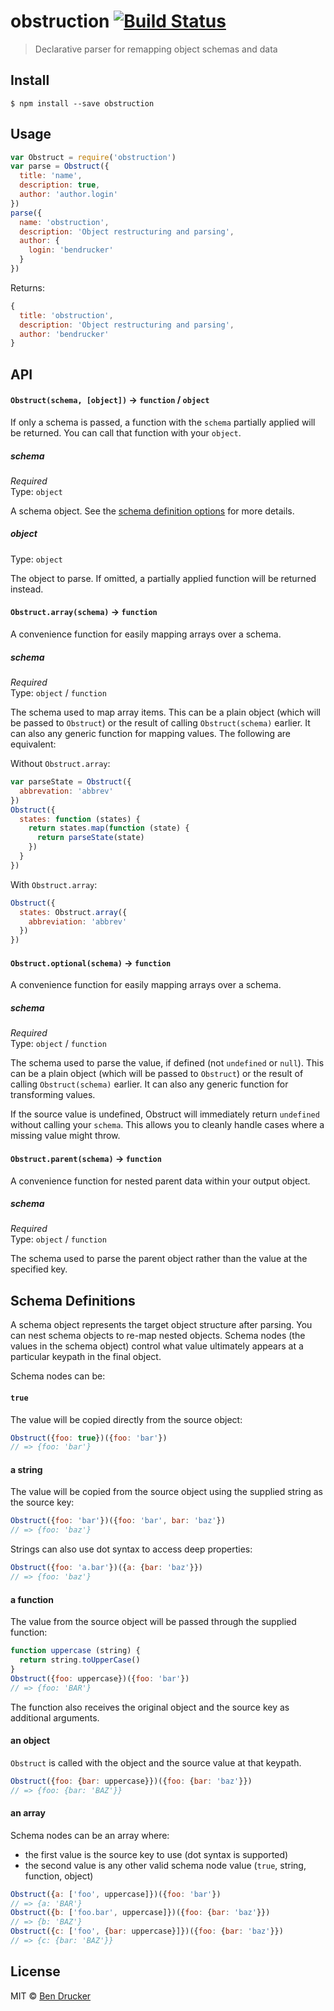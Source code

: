# obstruction [![Build Status](https://travis-ci.org/bendrucker/obstruction.svg?branch=master)](https://travis-ci.org/bendrucker/obstruction)

> Declarative parser for remapping object schemas and data

## Install

```
$ npm install --save obstruction
```


## Usage

```js
var Obstruct = require('obstruction')
var parse = Obstruct({
  title: 'name',
  description: true,
  author: 'author.login'
})
parse({
  name: 'obstruction',
  description: 'Object restructuring and parsing',
  author: {
    login: 'bendrucker'
  }
})
```

Returns:

```js
{
  title: 'obstruction',
  description: 'Object restructuring and parsing',
  author: 'bendrucker'
}
```

## API

#### `Obstruct(schema, [object])` -> `function` / `object`

If only a schema is passed, a function with the `schema` partially applied will be returned. You can call that function with your `object`.

##### schema

*Required*  
Type: `object`

A schema object. See the [schema definition options](#schema-definition) for more details.

##### object

Type: `object`  

The object to parse. If omitted, a partially applied function will be returned instead.

#### `Obstruct.array(schema)` -> `function`

A convenience function for easily mapping arrays over a schema.

##### schema

*Required*  
Type: `object` / `function`

The schema used to map array items. This can be a plain object (which will be passed to `Obstruct`) or the result of calling `Obstruct(schema)` earlier. It can also any generic function for mapping values. The following are equivalent:

Without `Obstruct.array`:

```js
var parseState = Obstruct({
  abbrevation: 'abbrev'
})
Obstruct({
  states: function (states) {
    return states.map(function (state) {
      return parseState(state)
    })
  }
})
```

With `Obstruct.array`:

```js
Obstruct({
  states: Obstruct.array({
    abbreviation: 'abbrev'
  })
})
```

#### `Obstruct.optional(schema)` -> `function`

A convenience function for easily mapping arrays over a schema.

##### schema

*Required*  
Type: `object` / `function`

The schema used to parse the value, if defined (not `undefined` or `null`). This can be a plain object (which will be passed to `Obstruct`) or the result of calling `Obstruct(schema)` earlier. It can also any generic function for transforming values.

If the source value is undefined, Obstruct will immediately return `undefined` without calling your `schema`. This allows you to cleanly handle cases where a missing value might throw.

#### `Obstruct.parent(schema)` -> `function`

A convenience function for nested parent data within your output object.

##### schema

*Required*  
Type: `object` / `function`

The schema used to parse the parent object rather than the value at the specified key.

## Schema Definitions

A schema object represents the target object structure after parsing. You can nest schema objects to re-map nested objects. Schema nodes (the values in the schema object) control what value ultimately appears at a particular keypath in the final object.

Schema nodes can be:

#### `true`

The value will be copied directly from the source object:

```js
Obstruct({foo: true})({foo: 'bar'})
// => {foo: 'bar'}
```

#### a string

The value will be copied from the source object using the supplied string as the source key:

```js
Obstruct({foo: 'bar'})({foo: 'bar', bar: 'baz'})
// => {foo: 'baz'}
```

Strings can also use dot syntax to access deep properties:

```js
Obstruct({foo: 'a.bar'})({a: {bar: 'baz'}})
// => {foo: 'baz'}
```

#### a function

The value from the source object will be passed through the supplied function:

```js
function uppercase (string) {
  return string.toUpperCase()
}
Obstruct({foo: uppercase})({foo: 'bar'})
// => {foo: 'BAR'}
```

The function also receives the original object and the source key as additional arguments.

#### an object

`Obstruct` is called with the object and the source value at that keypath.

```js
Obstruct({foo: {bar: uppercase}})({foo: {bar: 'baz'}})
// => {foo: {bar: 'BAZ'}}
```

#### an array

Schema nodes can be an array where:

* the first value is the source key to use (dot syntax is supported)
* the second value is any other valid schema node value (`true`, string, function, object)

```js
Obstruct({a: ['foo', uppercase]})({foo: 'bar'})
// => {a: 'BAR'}
Obstruct({b: ['foo.bar', uppercase]})({foo: {bar: 'baz'}})
// => {b: 'BAZ'}
Obstruct({c: ['foo', {bar: uppercase}]})({foo: {bar: 'baz'}})
// => {c: {bar: 'BAZ'}}
```

## License

MIT © [Ben Drucker](http://bendrucker.me)
